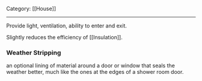 Category: [[House]]
___
Provide light, ventilation, ability to enter and exit. 

Slightly reduces the efficiency of [[Insulation]].

### Weather Stripping
an optional lining of material around a door or window that seals the weather better, much like the ones at the edges of a shower room door. 

